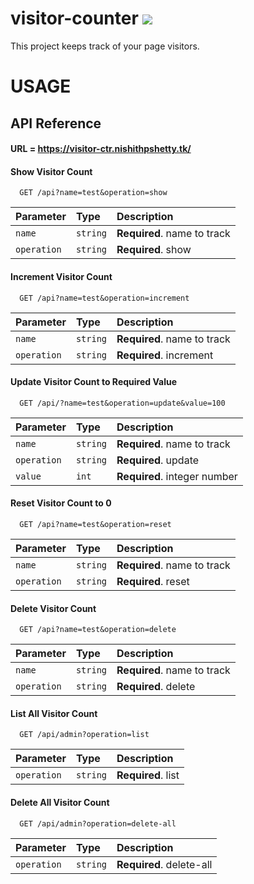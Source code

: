 # visitor-counter ![](https://visitor-ctr.nishithpshetty.tk/api?name=visitor-counter&operation=increment)
This project keeps track of your page visitors.

# USAGE

## API Reference

#### URL = https://visitor-ctr.nishithpshetty.tk/

#### Show Visitor Count

```http
  GET /api?name=test&operation=show
```

| Parameter  | Type     | Description                |
| :--------  | :------- | :------------------------- |
| `name`     | `string` | **Required**. name to track|
| `operation`| `string` | **Required**. show         |

#### Increment Visitor Count

```http
  GET /api?name=test&operation=increment
```

| Parameter  | Type     | Description                |
| :--------  | :------- | :------------------------- |
| `name`     | `string` | **Required**. name to track|
| `operation`| `string` | **Required**. increment    |

#### Update Visitor Count to Required Value

```http
  GET /api/?name=test&operation=update&value=100
```

| Parameter  | Type     | Description                |
| :--------  | :------- | :------------------------- |
| `name`     | `string` | **Required**. name to track|
| `operation`| `string` | **Required**. update       |
| `value`    | `int`    | **Required**. integer number|

#### Reset Visitor Count to 0

```http
  GET /api?name=test&operation=reset
```

| Parameter  | Type     | Description                |
| :--------  | :------- | :------------------------- |
| `name`     | `string` | **Required**. name to track|
| `operation`| `string` | **Required**. reset        |

#### Delete Visitor Count

```http
  GET /api?name=test&operation=delete
```

| Parameter  | Type     | Description                |
| :--------  | :------- | :------------------------- |
| `name`     | `string` | **Required**. name to track|
| `operation`| `string` | **Required**. delete       |

#### List All Visitor Count

```http
  GET /api/admin?operation=list
```

| Parameter  | Type     | Description                |
| :--------  | :------- | :------------------------- |
| `operation`| `string` | **Required**. list         |

#### Delete All Visitor Count

```http
  GET /api/admin?operation=delete-all
```

| Parameter  | Type     | Description                |
| :--------  | :------- | :------------------------- |
| `operation`| `string` | **Required**. delete-all   |
